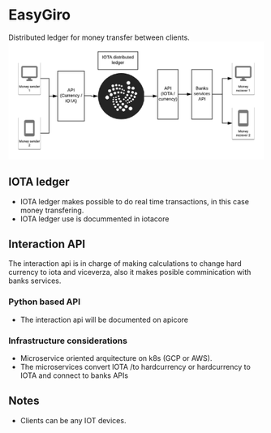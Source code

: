 # EasyGiro

Distributed ledger for money transfer between clients. 
<img src="./EasyGiro.png">


## IOTA ledger

* IOTA ledger makes possible to do real time transactions, 
in this case money transfering.  
* IOTA ledger use is docummented in iotacore

## Interaction API

The interaction api is in charge of making calculations to change hard currency to 
iota and viceverza, also it makes posible comminication with banks services.  

### Python based API

* The interaction api will be documented on apicore

### Infrastructure considerations 

* Microservice oriented arquitecture on k8s (GCP or AWS).
* The microservices convert IOTA /to hardcurrency or hardcurrency to IOTA 
and connect to banks APIs


## Notes
* Clients can be any IOT devices. 
